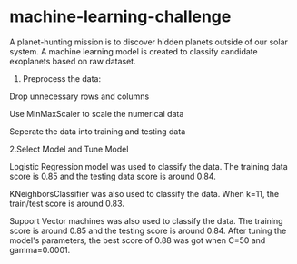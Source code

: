 # machine-learning-challenge

A planet-hunting mission is to discover hidden planets outside of our solar system. A machine learning model is created to classify candidate exoplanets based on raw dataset.


1. Preprocess the data:

Drop unnecessary rows and columns

Use MinMaxScaler to scale the numerical data

Seperate the data into training and testing data

2.Select Model and Tune Model

Logistic Regression model was used to classify the data. The training data score is 0.85 and the testing data score is around 0.84.


KNeighborsClassifier was also used to classify the data. When k=11, the train/test score is around 0.83.


Support Vector machines was also used to classify the data. The training score is around 0.85 and the testing score is around 0.84. After tuning the model's parameters, the best score of 0.88 was got when C=50 and gamma=0.0001.